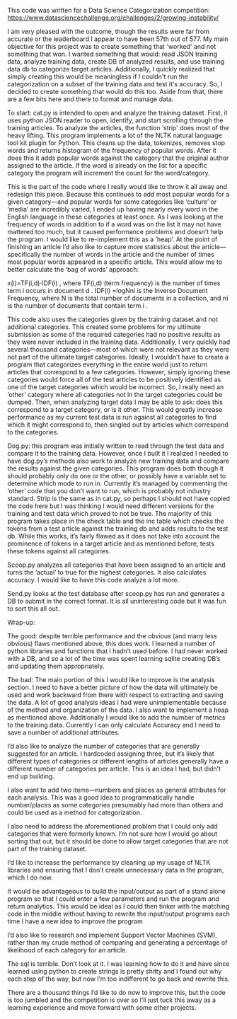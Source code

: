 
This code was written for a Data Science Categorization competition: https://www.datasciencechallenge.org/challenges/2/growing-instability/

I am very pleased with the outcome, though the results were far from accurate or the leaderboard I appear to have been 57th out of 577. My main objective for this project was to create something that 'worked' and not something that won. I wanted something that would: read JSON training data, analyze training data, create DB of analyzed results, and use training data db to categorize target articles. Additionally, I quickly realized that simply creating this would be meaningless if I couldn't run the categorization on a subset of the training data and test it's accuracy. So, I decided to create something that would do this too. Aside from that, there are a few bits here and there to format and manage data. 

To start: cat.py is intended to open and analyze the training dataset. First, it uses python JSON reader to open, identify, and start scrolling through the training articles. To analyze the articles, the function ‘strip’ does most of the heavy lifting. This program implements a lot of the NLTK natural language tool kit plugin for Python. This cleans up the data, tokenizes, removes stop words and returns histogram of the frequency of popular words. After it does this it adds popular words against the category that the original author assigned to the article. If the word is already on the list for a specific category the program will increment the count for the word/category. 

This is the part of the code where I really would like to throw it all away and redesign this piece. Because this continues to add most popular words for a given category—and popular words for some categories like ‘culture’ or ‘media’ are incredibly varied, I ended up having nearly every word in the English language in these categories at least once. As I was looking at the frequency of words in addition to if a word was on the list it may not have mattered too much, but it caused performance problems and doesn’t help the program. I would like to re-implement this as a ‘heap’. At the point of finishing an article I’d also like to capture more statistics about the article—specifically the number of words in the article and the number of times most popular words appeared in a specific article. This would allow me to better calculate the ‘bag of words’ approach: 

x(i)=TF(i,d)⋅IDF(i) , where TF(i,d) (term frequency) is the number of times term i occurs in document d . IDF(i) =logNni is the Inverse Document Frequency, where N is the total number of documents in a collection, and ni is the number of documents that contain term i .

This code also uses the categories given by the training dataset and not additional categories. This created some problems for my ultimate submission as some of the required categories had no positive results as they were never included in the training data. Additionally, I very quickly had several thousand categories—most of which were not relevant as they were not part of the ultimate target categories. Ideally, I wouldn’t have to create a program that categorizes everything in the entire world just to return articles that correspond to a few categories. However, simply ignoring these categories would force all of the test articles to be positively identified as one of the target categories which would be incorrect. So, I really need an ‘other’ category where all categories not in the target categories could be dumped. Then, when analyzing target data I may be able to ask: does this correspond to a target category, or is it other. This would greatly increase performance as my current test data is run against all categories to find which it might correspond to, then singled out by articles which correspond to the categories. 

Dog.py: this program was initially written to read through the test data and compare it to the training data. However, once I built it I realized I needed to have dog.py’s methods also work to analyze new training data and compare the results against the given categories. This program does both though it should probably only do one or the other, or possibly have a variable set to determine which mode to run in. Currently it’s managed by commenting the ‘other’ code that you don’t want to run, which is probably not industry standard. Strip is the same as in cat.py, so perhaps I should not have copied the code here but I was thinking I would need different versions for the training and test data which proved to not be true. The majority of this program takes place in the check table and the inc table which checks the tokens from a test article against the training db and adds results to the test db. While this works, it’s fairly flawed as it does not take into account the prominence of tokens in a target article and as mentioned before, tests these tokens against all categories. 

Scoop.py analyzes all categories that have been assigned to an article and turns the ‘actual’ to true for the highest categories. It also calculates accuracy. I would like to have this code analyze a lot more.

Send.py looks at the test database after scoop.py has run and generates a DB to submit in the correct format. It is all uninteresting code but it was fun to sort this all out.


Wrap-up: 

The good: despite terrible performance and the obvious (and many less obvious) flaws mentioned above, this does work. I learned a number of python libraries and functions that I hadn’t used before. I had never worked with a DB, and so a lot of the time was spent learning sqlite creating DB’s and updating them appropriately. 

The bad: The main portion of this I would like to improve is the analysis section. I need to have a better picture of how the data will ultimately be used and work backward from there with respect to extracting and saving the data. A lot of good analysis ideas I had were unimplementable because of the method and organization of the data.  I also want to implement a heap as mentioned above. Additionally I would like to add the number of metrics to the training data. Currently I can only calculate Accuracy and I need to save a number of additional attributes.

I’d also like to analyze the number of categories that are generally suggested for an article. I hardcoded assigning three, but it’s likely that different types of categories or different lengths of articles generally have a different number of categories per article. This is an idea I had, but didn’t end up building. 

I also want to add two items—numbers and places as general attributes for each analysis. This was a good idea to programmatically handle number/places as some categories presumably had more than others and could be used as a method for categorization. 

I also need to address the aforementioned problem that I could only add categories that were formerly known. I’m not sure how I would go about sorting that out, but it should be done to allow target categories that are not part of the training dataset. 

I’d like to increase the performance by cleaning up my usage of NLTK libraries and ensuring that I don’t create unnecessary data in the program, which I do now.

It would be advantageous to build the input/output as part of a stand alone program so that I could enter a few parameters and run the program and return analytics. This would be ideal as I could then tinker with the matching code in the middle without having to rewrite the input/output programs each time I have a new idea to improve the program

I’d also like to research and implement Support Vector Machines (SVM), rather than my crude method of comparing and generating a percentage of likelihood of each category for an article. 

The sql is terrible. Don’t look at it. I was learning how to do it and have since learned using python to create strings is pretty shitty and I found out why each step of the way, but now I’m too indifferent to go back and rewrite this. 

There are a thousand things I’d like to do now to improve this, but the code is too jumbled and the competition is over so I’ll just tuck this away as a learning experience and move forward with some other projects.  

